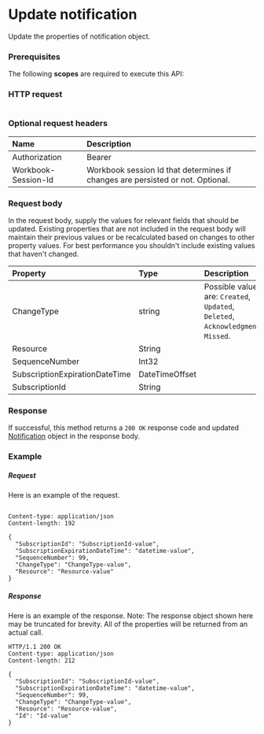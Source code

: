 # Update notification

Update the properties of notification object.
### Prerequisites
The following **scopes** are required to execute this API: 
### HTTP request
<!-- { "blockType": "ignored" } -->
```http

```
### Optional request headers
| Name       | Description|
|:-----------|:-----------|
| Authorization  | Bearer <code>|
| Workbook-Session-Id  | Workbook session Id that determines if changes are persisted or not. Optional.|

### Request body
In the request body, supply the values for relevant fields that should be updated. Existing properties that are not included in the request body will maintain their previous values or be recalculated based on changes to other property values. For best performance you shouldn't include existing values that haven't changed.

| Property	   | Type	|Description|
|:---------------|:--------|:----------|
|ChangeType|string| Possible values are: `Created`, `Updated`, `Deleted`, `Acknowledgment`, `Missed`.|
|Resource|String||
|SequenceNumber|Int32||
|SubscriptionExpirationDateTime|DateTimeOffset||
|SubscriptionId|String||

### Response
If successful, this method returns a `200 OK` response code and updated [Notification](../resources/notification.md) object in the response body.
### Example
##### Request
Here is an example of the request.
<!-- {
  "blockType": "request",
  "name": "update_notification"
}-->
```http

Content-type: application/json
Content-length: 192

{
  "SubscriptionId": "SubscriptionId-value",
  "SubscriptionExpirationDateTime": "datetime-value",
  "SequenceNumber": 99,
  "ChangeType": "ChangeType-value",
  "Resource": "Resource-value"
}
```
##### Response
Here is an example of the response. Note: The response object shown here may be truncated for brevity. All of the properties will be returned from an actual call.
<!-- {
  "blockType": "response",
  "truncated": true,
  "@odata.type": "microsoft.graph.Notification"
} -->
```http
HTTP/1.1 200 OK
Content-type: application/json
Content-length: 212

{
  "SubscriptionId": "SubscriptionId-value",
  "SubscriptionExpirationDateTime": "datetime-value",
  "SequenceNumber": 99,
  "ChangeType": "ChangeType-value",
  "Resource": "Resource-value",
  "Id": "Id-value"
}
```

<!-- uuid: 8fcb5dbc-d5aa-4681-8e31-b001d5168d79
2015-10-25 14:57:30 UTC -->
<!-- {
  "type": "#page.annotation",
  "description": "Update notification",
  "keywords": "",
  "section": "documentation",
  "tocPath": ""
}-->